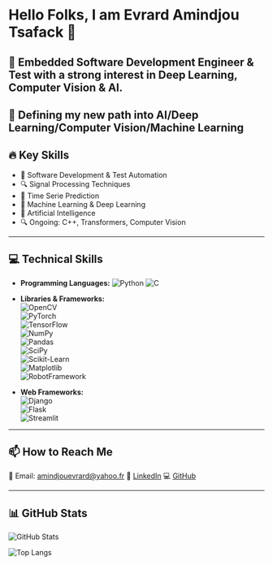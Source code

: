 # Hello Folks, I am Evrard Amindjou Tsafack 👋  

## 🚀 Embedded Software Development Engineer & Test with a strong interest in Deep Learning, Computer Vision & AI. 

🚀 Defining my new path into AI/Deep Learning/Computer Vision/Machine Learning
---

## 🔥 Key Skills  
- 🚀 Software Development & Test Automation  
- 🔍 Signal Processing Techniques 
- 🎯 Time Serie Prediction
- 🤖 Machine Learning & Deep Learning  
- 🤖 Artificial Intelligence
- 🔍 Ongoing: C++, Transformers, Computer Vision

---

## 💻 Technical Skills  
- **Programming Languages:** ![Python](https://img.shields.io/badge/-Python-blue?style=flat&logo=python) ![C](https://img.shields.io/badge/-C-blue?style=flat&logo=c)
- **Libraries & Frameworks:**  
  ![OpenCV](https://img.shields.io/badge/-OpenCV-blueviolet?style=flat&logo=opencv)  
  ![PyTorch](https://img.shields.io/badge/-PyTorch-red?style=flat&logo=pytorch)  
  ![TensorFlow](https://img.shields.io/badge/-TensorFlow-orange?style=flat&logo=tensorflow)  
  ![NumPy](https://img.shields.io/badge/-NumPy-blue?style=flat&logo=numpy)  
  ![Pandas](https://img.shields.io/badge/-Pandas-purple?style=flat&logo=pandas)  
  ![SciPy](https://img.shields.io/badge/-SciPy-green?style=flat&logo=scipy)  
  ![Scikit-Learn](https://img.shields.io/badge/-ScikitLearn-yellow?style=flat&logo=scikit-learn)  
  ![Matplotlib](https://img.shields.io/badge/-Matplotlib-blue?style=flat&logo=matplotlib)  
  ![RobotFramework](https://img.shields.io/badge/-RobotFramework-red?style=flat&logo=robotframework)  


- **Web Frameworks:**  
  ![Django](https://img.shields.io/badge/-Django-success?style=flat&logo=django)  
  ![Flask](https://img.shields.io/badge/-Flask-lightgray?style=flat&logo=flask)  
  ![Streamlit](https://img.shields.io/badge/-Streamlit-red?style=flat&logo=streamlit)  

---

## 📫 How to Reach Me  
📩 Email: amindjouevrard@yahoo.fr
💼 [LinkedIn](https://www.linkedin.com/in/evrard-a-784167142/)
💻 [GitHub](https://github.com/aldebaran93)

---

## 📊 GitHub Stats  

![GitHub Stats](https://github-readme-stats.vercel.app/api?username=aldebaran93&show_icons=true&theme=dark)  

![Top Langs](https://github-readme-stats.vercel.app/api/top-langs/?username=aldebaran93&layout=compact&theme=dark)  
